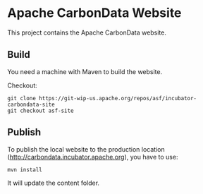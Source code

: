 Apache CarbonData Website
=========================

This project contains the Apache CarbonData website.

## Build

You need a machine with Maven to build the website.

Checkout:

```
git clone https://git-wip-us.apache.org/repos/asf/incubator-carbondata-site
git checkout asf-site
```

## Publish

To publish the local website to the production location (http://carbondata.incubator.apache.org), you have to use:

```
mvn install
```

It will update the content folder.
